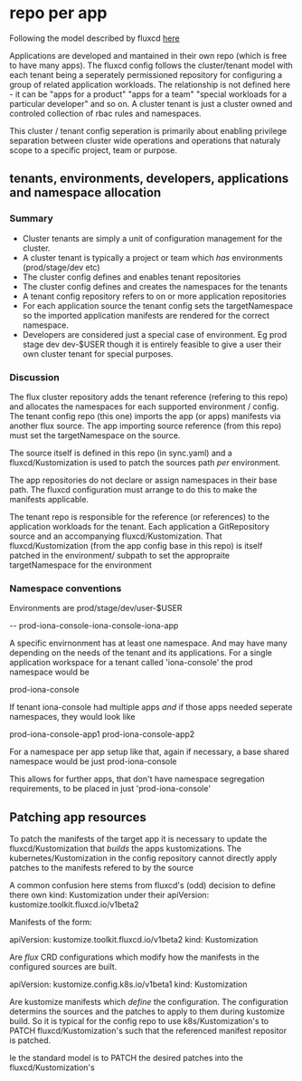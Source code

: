 # repo per app

Following the model described by fluxcd [here](https://fluxcd.io/docs/guides/repository-structure/#repo-per-app)

Applications are developed and mantained in their own repo (which is free to
have many apps). The fluxcd config follows the cluster/tenant model with each
tenant being a seperately permissioned repository for configuring a group of
related application workloads. The relationship is not defined here - it can be
"apps for a product" "apps for a team" "special workloads for a particular
developer" and so on. A cluster tenant is just a cluster owned and controled
collection of rbac rules and namespaces.

This cluster / tenant config seperation is primarily about enabling privilege
separation between cluster wide operations and operations that naturaly scope
to a specific project, team or purpose.


## tenants, environments, developers, applications and namespace allocation

### Summary

* Cluster tenants are simply a unit of configuration management for the
  cluster.
* A cluster tenant is typically a project or team which *has* environments (prod/stage/dev etc)
* The cluster config defines and enables tenant repositories
* The cluster config defines and creates the namespaces for the tenants
* A tenant config repository refers to on or more application repositories
* For each application source the tenant config sets the targetNamespace so the
  imported application manifests are rendered for the correct namespace.
* Developers are considered just a special case of environment. Eg prod stage dev
  dev-$USER though it is entirely feasible to give a user their own cluster
  tenant for special purposes.

### Discussion

The flux cluster repository adds the tenant reference (refering to this repo) and
allocates the namespaces for each supported environment / config. The tenant config
repo (this one) imports the app (or apps) manifests via another flux source.
The app importing source reference (from this repo) must set the targetNamespace on the source.

The source itself is defined in this repo (in sync.yaml) and a
fluxcd/Kustomization is used to patch the sources path *per* environment.


The app repositories do not declare or assign namespaces in their base path.
The fluxcd configuration must arrange to do this to make the manifests
applicable.

The tenant repo is responsible for the reference (or references) to the
application workloads for the tenant. Each application a GitRepository source
and an accompanying fluxcd/Kustomization. That fluxcd/Kustomization (from the
app config base in this repo) is itself patched in the environment/ subpath to
set the appropraite targetNamespace for the environment

### Namespace conventions

Environments are prod/stage/dev/user-$USER

<env>-<tenant-namespaces>-<app>
prod-iona-console-iona-console-iona-app

A specific envirnonment has at least one namespace. And may have many depending
on the needs of the tenant and its applications. For a single application
workspace for a tenant called 'iona-console' the prod namespace would be

prod-iona-console

If tenant iona-console had multiple apps *and* if those apps needed seperate
namespaces, they would look like

prod-iona-console-app1
prod-iona-console-app2

For a namespace per app setup like that, again if necessary, a base shared
namespace would be just prod-iona-console

This allows for further apps, that don't have namespace segregation
requirements, to be placed in just 'prod-iona-console'

## Patching app resources

To patch the manifests of the target app it is necessary to update the
fluxcd/Kustomization that *builds* the apps kustomizations. The
kubernetes/Kustomization  in the config repository cannot directly apply
patches to the manifests refered to by the source

A common confusion here stems from fluxcd's (odd) decision to define there own
kind: Kustomization under their apiVersion: kustomize.toolkit.fluxcd.io/v1beta2

Manifests of the form:

apiVersion: kustomize.toolkit.fluxcd.io/v1beta2
kind: Kustomization

Are *flux* CRD configurations which modify how the manifests in the configured sources are
built.

apiVersion: kustomize.config.k8s.io/v1beta1
kind: Kustomization

Are kustomize manifests which *define* the configuration. The configuration
determins the sources and the patches to apply to them during kustomize build.
So it is typical for the config repo to use k8s/Kustomization's to PATCH
fluxcd/Kustomization's such that the referenced manifest repositor is patched.

Ie the standard model is to PATCH the desired patches into the
fluxcd/Kustomization's
